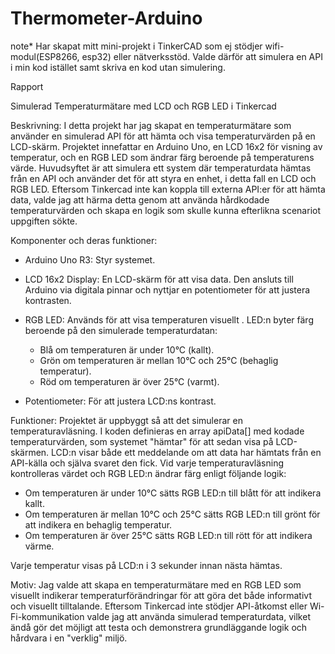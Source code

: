 # Thermometer-Arduino

note* Har skapat mitt mini-projekt i TinkerCAD som ej stödjer wifi-modul(ESP8266, esp32) eller nätverksstöd. Valde därför att simulera en API i min kod istället samt skriva en kod utan simulering.

Rapport

Simulerad Temperaturmätare med LCD och RGB LED i Tinkercad

Beskrivning:
I detta projekt har jag skapat en temperaturmätare som använder en simulerad API för att hämta och visa temperaturvärden på en LCD-skärm. Projektet innefattar en Arduino Uno, en LCD 16x2 för visning av temperatur, och en RGB LED som ändrar färg beroende på temperaturens värde. Huvudsyftet är att simulera ett system där temperaturdata hämtas från en API och använder det för att styra en enhet, i detta fall en LCD och RGB LED. Eftersom Tinkercad inte kan koppla till externa API:er för att hämta data, valde jag att härma detta genom att använda hårdkodade temperaturvärden och skapa en logik som skulle kunna efterlikna scenariot uppgiften sökte.

Komponenter och deras funktioner:
- Arduino Uno R3: Styr systemet.
- LCD 16x2 Display: En LCD-skärm för att visa data. Den ansluts till Arduino via digitala pinnar och nyttjar en potentiometer för att justera kontrasten.

- RGB LED: Används för att visa temperaturen visuellt . LED:n byter färg beroende på den simulerade temperaturdatan:
  - Blå om temperaturen är under 10°C (kallt).
  - Grön om temperaturen är mellan 10°C och 25°C (behaglig temperatur).
  - Röd om temperaturen är över 25°C (varmt).
- Potentiometer: För att justera LCD:ns kontrast.

  
Funktioner:
Projektet är uppbyggt så att det simulerar en temperaturavläsning. I koden definieras en array apiData[] med kodade temperaturvärden, som systemet "hämtar" för att sedan visa på LCD-skärmen. LCD:n visar både ett meddelande om att data har hämtats från en API-källa och själva svaret den fick. Vid varje temperaturavläsning kontrolleras värdet och RGB LED:n ändrar färg enligt följande logik:
- Om temperaturen är under 10°C sätts RGB LED:n till blått för att indikera kallt.
- Om temperaturen är mellan 10°C och 25°C sätts RGB LED:n till grönt för att indikera en behaglig temperatur.
- Om temperaturen är över 25°C sätts RGB LED:n till rött för att indikera värme.

Varje temperatur visas på LCD:n i 3 sekunder innan nästa hämtas. 

Motiv:
Jag valde att skapa en temperaturmätare med en RGB LED som visuellt indikerar temperaturförändringar för att göra det både informativt och visuellt tilltalande. Eftersom Tinkercad inte stödjer API-åtkomst eller Wi-Fi-kommunikation valde jag att använda simulerad temperaturdata, vilket ändå gör det möjligt att testa och demonstrera grundläggande logik och hårdvara i en "verklig" miljö.
